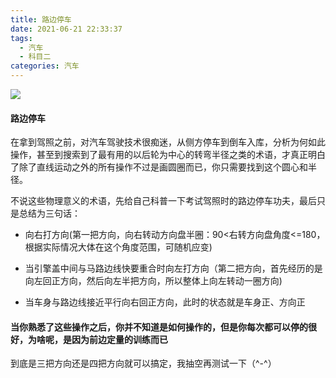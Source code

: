 ```yaml
---
title: 路边停车
date: 2021-06-21 22:33:37
tags: 
  - 汽车  
  - 科目二
categories: 汽车
---
```


![](/images/car-round.png)

#### 路边停车

在拿到驾照之前，对汽车驾驶技术很痴迷，从侧方停车到倒车入库，分析为何如此操作，甚至到搜索到了最有用的以后轮为中心的转弯半径之类的术语，才真正明白了除了直线运动之外的所有操作不过是画圆圈而已，你只需要找到这个圆心和半径。

<!--more-->

不说这些物理意义的术语，先给自己科普一下考试驾照时的路边停车功夫，最后只是总结为三句话：

* 向右打方向(第一把方向，向右转动方向盘半圈：90<右转方向盘角度<=180，根据实际情况大体在这个角度范围，可随机应变)
* 当引擎盖中间与马路边线快要重合时向左打方向（第二把方向，首先经历的是向左回正方向，然后向左半把方向，所以整体上向左转动一圈方向)

* 当车身与路边线接近平行向右回正方向，此时的状态就是车身正、方向正

#### 当你熟悉了这些操作之后，你并不知道是如何操作的，但是你每次都可以停的很好，为啥呢，是因为前边定量的训练而已

到底是三把方向还是四把方向就可以搞定，我抽空再测试一下（^-^）










